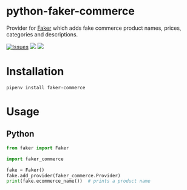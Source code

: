 # python-faker-commerce
Provider for [Faker](https://faker.readthedocs.io/) which adds fake commerce product names, prices, categories and descriptions.

[![Issues](https://img.shields.io/github/issues/nicobritos/python-faker-commerce)](https://pypi.org/project/faker-commerce/)
![](https://img.shields.io/pypi/pyversions/faker-commerce.svg)
![](https://img.shields.io/github/license/nicobritos/python-faker-commerce)

# Installation

```
pipenv install faker-commerce
```

# Usage

## Python

```python
from faker import Faker

import faker_commerce

fake = Faker()
fake.add_provider(faker_commerce.Provider)
print(fake.ecommerce_name())  # prints a product name
```
